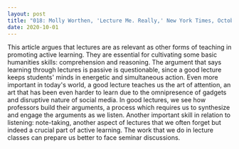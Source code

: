 ```yaml
---
layout: post
title: "018: Molly Worthen, 'Lecture Me. Really,' New York Times, October 17, 2015"
date: 2020-10-01
---
```

This article argues that lectures are as relevant as other forms of teaching in promoting active learning. They are essential for cultivating some basic humanities skills: comprehension and reasoning. The argument that says learning through lectures is passive is questionable, since a good lecture keeps students' minds in energetic and simultaneous action. Even more important in today's world, a good lecture teaches us the art of attention, an art that has been even harder to learn due to the omnipresence of gadgets and disruptive nature of social media. In good lectures, we see how professors build their arguments, a process which requires us to synthesize and engage the arguments as we listen. Another important skill in relation to listening: note-taking, another aspect of lectures that we often forget but indeed a crucial part of active learning. The work that we do in lecture classes can prepare us better to face seminar discussions.
